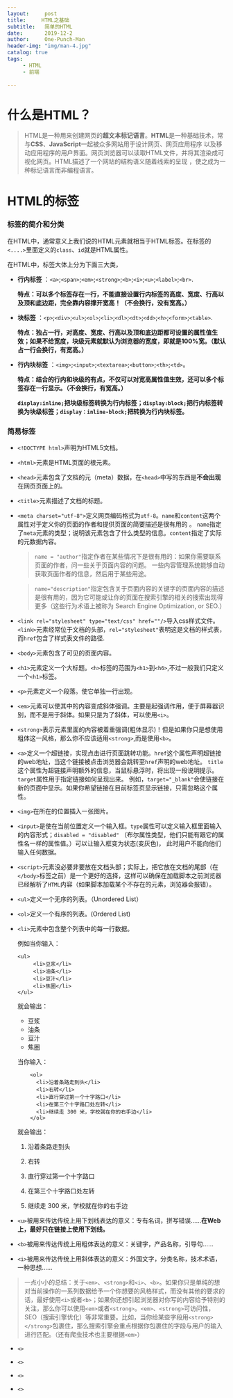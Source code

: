 ```yaml
---
layout:     post
title:     HTML之基础
subtitle:   简单的HTML
date:       2019-12-2
author:     One-Punch-Man
header-img: "img/man-4.jpg"
catalog: true
tags: 
     - HTML
     - 前端
     
---
```


# 什么是HTML？

> HTML是一种用来创建网页的**超文本标记语言**。**HTML**是一种基础技术，常与**CSS**、**JavaScript**一起被众多网站用于设计网页、网页应用程序
以及移动应用程序的用户界面。网页浏览器可以读取HTML文件，并将其渲染成可视化网页。HTML描述了一个网站的结构语义随着线索的呈现
，使之成为一种标记语言而非编程语言。

# HTML的标签

### 标签的简介和分类

在HTML中，通常意义上我们说的HTML元素就相当于HTML标签。在标签的`<....>`里面定义的`class`、`id`就是HTML属性。

在HTML中，标签大体上分为下面三大类，

* **行内标签** ：`<a>`;`<span>`;`<em>`;`<strong>`;`<b>`;`<i>`;`<u>`;`<label>`;`<br>`.

  **特点：可以多个标签存在一行，不能直接设置行内标签的高度、宽度、行高以及顶和底边距，完全靠内容撑开宽高！（不会换行，没有宽高。）**

* **块标签** ：`<p>`;`<div>`;`<ul>`;`<ol>`;`<li>`;`<dl>`;`<dt>`;`<dd>`;`<h>`;`<form>`;`<table>`.

  **特点：独占一行，对高度、宽度、行高以及顶和底边距都可设置的属性值生效；如果不给宽度，块级元素就默认为浏览器的宽度，即就是100%宽。（默认占一行会换行，有宽高。）**

* **行内块标签** ：`<img>`;`<input>`;`<textarea>`;`<button>`;`<th>`;`<td>`。

  **特点：结合的行内和块级的有点，不仅可以对宽高属性值生效，还可以多个标签存在一行显示。（不会换行，有宽高。）**
  
  **`display:inline;`把块级标签转换为行内标签；`display:block;`把行内标签转换为块级标签；`display：inline-block;`把转换为行内块标签。**

  
### 简易标签



* `<!DOCTYPE html>`声明为HTML5文档。

* `<html>`元素是HTML页面的根元素。

* `<head>`元素包含了文档的元（meta）数据，在`<head>`中写的东西是**不会出现**在网页页面上的。

* `<title>`元素描述了文档的标题。

* `<meta charset="utf-8">`定义网页编码格式为`utf-8`。`name`和`content`这两个属性对于定义你的页面的作者和提供页面的简要描述是很有用的 。
`name`指定了`meta`元素的类型；说明该元素包含了什么类型的信息。`content`指定了实际的元数据内容。

   > `name = "author"`指定作者在某些情况下是很有用的：如果你需要联系页面的作者，问一些关于页面内容的问题。 一些内容管理系统能够自动获取页面作者的信息，然后用于某些用途。
     
   > `name="description"`指定包含关于页面内容的关键字的页面内容的描述是很有用的，因为它可能或让你的页面在搜索引擎的相关的搜索出现得更多（这些行为术语上被称为 Search Engine Optimization, or SEO.）

* `<link rel="stylesheet" type="text/css" href=""/>`导入css样式文件。`<link>`元素经常位于文档的头部，`rel="stylesheet"`表明这是文档的样式表，而`href`包含了样式表文件的路径.

* `<body>`元素包含了可见的页面内容。

* `<h1>`元素定义一个大标题。`<h>`标签的范围为`<h1>`到`<h6>`,不过一般我们只定义一个`<h1>`标签。

* `<p>`元素定义一个段落。使它单独一行出现。

* `<em>`元素可以使其中的内容变成斜体强调。主要是起强调作用，便于屏幕器识别，而不是用于斜体。如果只是为了斜体，可以使用`<i>`。

* `<strong>`表示元素里面的内容被着重强调(粗体显示)！但是如果你只是想使用粗体这一风格，那么你不应该适用`<strong>`,而是使用`<b>`。

* `<a>`定义一个超链接，实现点击进行页面跳转功能。`href`这个属性声明超链接的web地址，当这个链接被点击浏览器会跳转至`href`声明的web地址。
`title`这个属性为超链接声明额外的信息，当鼠标悬浮时，将出现一段说明提示。`target`属性用于指定链接如何呈现出来。
例如，`target="_blank"`会使链接在新的页面中显示。如果你希望链接在目前标签页显示链接，只需忽略这个属性。

* `<img>`在所在的位置插入一张图片。

* `<input>`是使在当前位置定义一个输入框。`type`属性可以定义输入框里面输入的内容形式；`disabled = "disabled"`
（布尔属性类型，他们只能有跟它的属性名一样的属性值。）可以让输入框变为状态(变灰色)，
此时用户不能向他们输入任何数据。

* `<script>`元素没必要非要放在文档头部；实际上，把它放在文档的尾部（在`</body>`标签之前）是一个更好的选择，这样可以确保在加载脚本之前浏览器已经解析了`HTML`内容（如果脚本加载某个不存在的元素，浏览器会报错）。

* `<ul>`定义一个无序的列表。（Unordered List）

* `<ol>`定义一个有序的列表。(Ordered List)

* `<li>`元素中包含整个列表中的每一行数据。

     例如当你输入：
     
      <ul>
           <li>豆浆</li>
           <li>油条</li>
           <li>豆汁</li>
           <li>焦圈</li>
      </ul>

     就会输出：
     * 豆浆
     * 油条
     * 豆汁
     * 焦圈

     当你输入：
          
          <ol>
            <li>沿着条路走到头</li>
            <li>右转</li>
            <li>直行穿过第一个十字路口</li>
            <li>在第三个十字路口处左转</li>
            <li>继续走 300 米，学校就在你的右手边</li>
          </ol>
     
     就会输出：
     1. 沿着条路走到头
     
     2. 右转
     
     3. 直行穿过第一个十字路口
     
     4. 在第三个十字路口处左转
     
     5. 继续走 300 米，学校就在你的右手边
         
     


* `<u>`被用来传达传统上用下划线表达的意义：专有名词，拼写错误……**在Web上，最好只在链接上使用下划线。**

* `<b>`被用来传达传统上用粗体表达的意义：关键字，产品名称，引导句……

* `<i>`被用来传达传统上用斜体表达的意义：外国文字，分类名称，技术术语，一种思想……

> 一点小小的总结：关于`<em>`、`<strong>`和`<i>`、`<b>`。如果你只是单纯的想对当前操作的一系列数据给予一个你想要的风格样式，而没有其他的要求的话，最好使用`<i>`或者`<b>`；如果你还想引起浏览器对你写的内容给予特别的关注，那么你可以使用`<em>`或者`<strong>`。`<em>`、`<strong>`可访问性，SEO（搜索引擎优化）等非常重要。比如，当你给某些字段用`<strong></strong>`包裹住，那么搜索引擎会重点根据你包裹住的字段与用户的输入进行匹配。（还有爬虫技术也主要根据`<em>`）

* `<>`

* `<>`

* `<>`

* `<>`
















